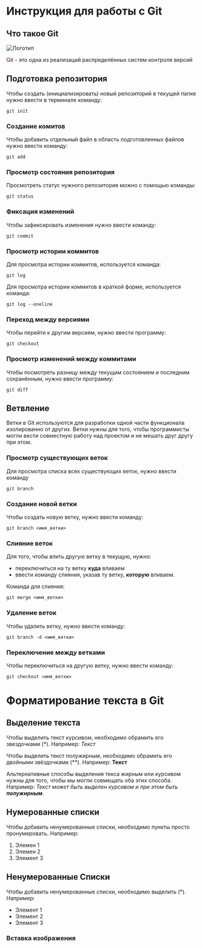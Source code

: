 # **Инструкция для работы с Git**

## Что такое Git

![Логотип](git.jpg)

Git - это одна из реализаций распределённых систем контроля версий

## Подготовка репозитория

Чтобы создать (инициализировать) новый репозиторий в текущей папке нужно ввести в терминале команду:

    git init

### Создание комитов

Чтобы добавить отдельный файл в область подготовленных файлов нужно ввести команду:

    git add

### Просмотр состояния репозитория

Просмотреть статус нужного репозитория можно с помощью команды:

    git status

### Фиксация изменений

Чтобы зафиксировать изменения нужно ввести команду:

    git commit

### Просмотр истории коммитов

Для просмотра истории коммитов, используется команда:

    git log

Для просмотра истории коммитов в краткой форме, используется команда:  

    git log --oneline

 ### Переход между версиями

 Чтобы перейти к другим версиям, нужно ввести программу:

    git checkout

### Просмотр изменений между коммитами

Чтобы посмотреть разницу между текущим состоянием и последним сохранённым, нужно ввести программу:

    git diff

## Ветвление

Ветки в Git используются для разработки одной части функционала изолированно от других. Ветки нужны для того, чтобы программисты могли вести совместную работу над проектом и не мешать друг другу при этом.
 
 ### Просмотр существующих веток

 Для просмотра списка всех существующих веток, нужно ввести команду

    git branch

### Создание новой ветки

Чтобы создать новую ветку, нужно ввести команду:

    git branch <имя_ветки>

### Слияние веток

Для того, чтобы влить другую ветку в текущую, нужно:
- переключиться на ту ветку **куда** вливаем
- ввести команду слияния, указав ту ветку, **которую** вливаем.

Команда для слияния:

    git merge <имя_ветки>

### Удаление веток

Чтобы удалить ветку, нужно ввести команду:

    git branch -d <имя_ветки>

### Переключение между ветками

Чтобы переключиться на другую ветку, нужно ввести команду:

    git checkout <имя_ветки>

# Форматирование текста в Git

## Выделение текста

Чтобы выделить текст курсивом, необходимо обрамить его звездочками (*). Например: *Текст*

Чтобы выделить текст полужирным, необходимо обрамить его двойными звёздочками (**). Например: **Текст**

Альтернативные способы выделения текса жирным или курсивом нужны для того, чтобы мы могли совмещать оба этих способа. 
Например: _Текст может быть выделен курсивом и при этом быть **полужирным**_.

## Нумерованные списки

Чтобы добавить ненумерованные списки, необходимо пункты просто пронумеровать. Например:

1. Элемен 1
2. Элемен 2
3. Элемент 3

## Ненумерованные Списки

Чтобы добавить ненумерованные списки, необходимо выделить (*). Например:
* Элемент 1
* Элемент 2
* Элемент 3

### Вставка изображения
